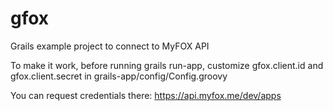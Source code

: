 gfox
====

Grails example project to connect to MyFOX API

To make it work, before running grails run-app, customize gfox.client.id and gfox.client.secret in grails-app/config/Config.groovy

You can request credentials there: https://api.myfox.me/dev/apps

